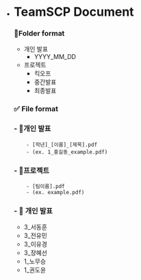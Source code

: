 - # TeamSCP Document


  ### 📁Folder format

  - 개인 발표
      - YYYY_MM_DD
  - 프로젝트
      - 킥오프
      - 중간발표
      - 최종발표

  ### ✅ File format

  ### - 📕개인 발표
          - [학년]_[이름]_[제목].pdf 
          - (ex. 1_홍길동_example.pdf)

  ### - 📕프로젝트
          - [팀이름].pdf
          - (ex. example.pdf)

  ### - 📕 개인 발표
  - 3_서동훈
  - 3_전유민
  - 3_이유경
  - 3_장혜선
  - 1_노무승
  - 1_권도윤

